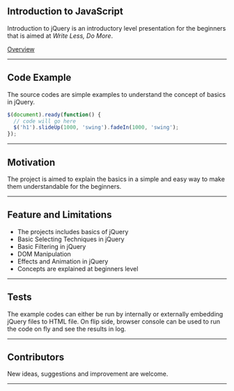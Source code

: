 ## Introduction to JavaScript

Introduction to jQuery is an introductory level presentation for the beginners that is aimed at *Write Less, Do More*.

[Overview](https://m-yahya.github.io/introToJQuery/)


***

## Code Example

The source codes are simple examples to understand the concept of basics in jQuery.

```javascript
$(document).ready(function() {
  // code will go here
  $('h1').slideUp(1000, 'swing').fadeIn(1000, 'swing');
});
```

***

## Motivation

The project is aimed to explain the basics in a simple and easy way to make them understandable for the beginners.

***

## Feature and Limitations

- The projects includes basics of jQuery
- Basic Selecting Techniques in jQuery
- Basic Filtering in jQuery
- DOM Manipulation
- Effects and Animation in jQuery
- Concepts are explained at beginners level

***

## Tests

The example codes can either be run by internally or externally embedding jQuery files to HTML file. On flip side, browser console can be used to run the code on fly and see the results in log.

***

## Contributors

New ideas, suggestions and improvement are welcome.

***
